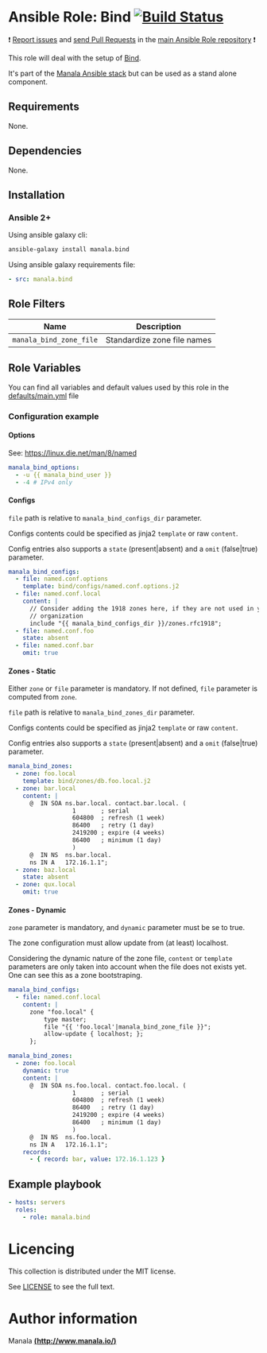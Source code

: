 # Ansible Role: Bind [![Build Status](https://travis-ci.org/manala/ansible-role-bind.svg?branch=master)](https://travis-ci.org/manala/ansible-role-bind)

:exclamation: [Report issues](https://github.com/manala/ansible-roles/issues) and [send Pull Requests](https://github.com/manala/ansible-roles/pulls) in the [main Ansible Role repository](https://github.com/manala/ansible-roles) :exclamation:

This role will deal with the setup of [Bind](https://www.isc.org/downloads/bind/).

It's part of the [Manala Ansible stack](http://www.manala.io) but can be used as a stand alone component.

## Requirements

None.

## Dependencies

None.

## Installation

### Ansible 2+

Using ansible galaxy cli:

```bash
ansible-galaxy install manala.bind
```

Using ansible galaxy requirements file:

```yaml
- src: manala.bind
```

## Role Filters

| Name                    | Description                 |
| ----------------------- | --------------------------- |
| `manala_bind_zone_file` | Standardize zone file names |

## Role Variables

You can find all variables and default values used by this role in the [defaults/main.yml](./defaults/main.yml) file

### Configuration example

#### Options

See: https://linux.die.net/man/8/named

```yaml
manala_bind_options:
  - -u {{ manala_bind_user }}
  - -4 # IPv4 only
```

#### Configs

`file` path is relative to `manala_bind_configs_dir` parameter.

Configs contents could be specified as jinja2 `template` or raw `content`.

Config entries also supports a `state` (present|absent) and a `omit` (false|true) parameter.

```yaml
manala_bind_configs:
  - file: named.conf.options
    template: bind/configs/named.conf.options.j2
  - file: named.conf.local
    content: |
      // Consider adding the 1918 zones here, if they are not used in your
      // organization
      include "{{ manala_bind_configs_dir }}/zones.rfc1918";
  - file: named.conf.foo
    state: absent
  - file: named.conf.bar
    omit: true
```

#### Zones - Static

Either `zone` or `file` parameter is mandatory. If not defined, `file` parameter is computed from `zone`.

`file` path is relative to `manala_bind_zones_dir` parameter.

Configs contents could be specified as jinja2 `template` or raw `content`.

Config entries also supports a `state` (present|absent) and a `omit` (false|true) parameter.

```yaml
manala_bind_zones:
  - zone: foo.local
    template: bind/zones/db.foo.local.j2
  - zone: bar.local
    content: |
      @  IN SOA ns.bar.local. contact.bar.local. (
                  1       ; serial
                  604800  ; refresh (1 week)
                  86400   ; retry (1 day)
                  2419200 ; expire (4 weeks)
                  86400   ; minimum (1 day)
                  )
      @  IN NS  ns.bar.local.
      ns IN A   172.16.1.1";
  - zone: baz.local
    state: absent
  - zone: qux.local
    omit: true
```

#### Zones - Dynamic

`zone` parameter is mandatory, and `dynamic` parameter must be se to true.

The zone configuration must allow update from (at least) localhost.

Considering the dynamic nature of the zone file, `content` or `template` parameters are only taken into account when the file does not exists yet. One can see this as a zone bootstraping.

```yaml
manala_bind_configs:
  - file: named.conf.local
    content: |
      zone "foo.local" {
          type master;
          file "{{ 'foo.local'|manala_bind_zone_file }}";
          allow-update { localhost; };
      };

manala_bind_zones:
  - zone: foo.local
    dynamic: true
    content: |
      @  IN SOA ns.foo.local. contact.foo.local. (
                  1       ; serial
                  604800  ; refresh (1 week)
                  86400   ; retry (1 day)
                  2419200 ; expire (4 weeks)
                  86400   ; minimum (1 day)
                  )
      @  IN NS  ns.foo.local.
      ns IN A   172.16.1.1";
    records:
      - { record: bar, value: 172.16.1.123 }
```

## Example playbook

```yaml
- hosts: servers
  roles:
    - role: manala.bind
```

# Licencing

This collection is distributed under the MIT license.

See [LICENSE](https://opensource.org/licenses/MIT) to see the full text.

# Author information

Manala [**(http://www.manala.io/)**](http://www.manala.io)
